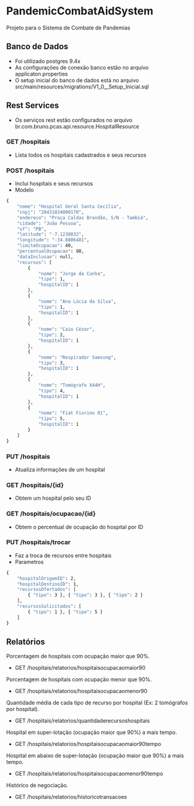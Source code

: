 # PandemicCombatAidSystem
Projeto para o Sistema de Combate de Pandemias

## Banco de Dados 

- Foi utilizado postgres 9.4x
- As configurações de conexão banco estão no arquivo applicaton.properties
- O setup inicial do banco de dados está no arquivo src/main/resources/migrations/V1_0__Setup_Inicial.sql

## Rest Services 

- Os serviços rest estão configurados no arquivo br.com.bruno.pcas.api.resource.HospitalResource


### GET /hospitais

- Lista todos os hospitais cadastrados e seus recursos

### POST /hospitais

- Inclui hospitais e seus recursos
- Modelo
```bash
{
    "nome": "Hospital Geral Santa Cecília",
    "cnpj": "28431834000170",
    "endereco": "Praça Caldas Brandão, S/N - Tambiá",
    "cidade": "João Pessoa",
    "uf": "PB",
    "latitude": "-7.1230832",
    "longitude": "-34.8806481",
    "limiteOcupacao": 40,
    "percentualOcupacao": 90,
    "dataInclusao": null,
    "recursos": [
        {
            "nome": "Jorge da Cunha",
            "tipo": 1,
            "hospitalID": 1
        },
        {
            "nome": "Ana Lúcia da Silva",
            "tipo": 1,
            "hospitalID": 1
        },
        {
            "nome": "Caio Cézar",
            "tipo": 2,
            "hospitalID": 1
        },
        {
            "nome": "Respirador Samsung",
            "tipo": 3,
            "hospitalID": 1
        },
        {
            "nome": "Tomógrafo X44H",
            "tipo": 4,
            "hospitalID": 1
        },
        {
            "nome": "Fiat Fiorino 01",
            "tipo": 5,
            "hospitalID": 1
        }
    ]
}
```

### PUT /hospitais

- Atualiza informações de um hospital

### GET /hospitais/{id}

- Obtem um hospital pelo seu ID

### GET /hospitais/ocupacao/{id}

- Obtem o percentual de ocupação do hospital por ID

### PUT /hospitais/trocar 

- Faz a troca de recursos entre hospitais
- Parametros 
```bash
{
	"hospitalOrigemID": 2,
	"hospitalDestinoID": 1, 
	"recursosOfertados": [
		{ "tipo": 3 }, { "tipo": 3 }, { "tipo": 2 }
	],
	"recursosSolicitados": [
		{ "tipo": 1 }, { "tipo": 5 }
	]
}
```

## Relatórios

Porcentagem de hospitais com ocupação maior que 90%.

- GET /hospitais/relatorios/hospitaisocupacaomaior90

Porcentagem de hospitais com ocupação menor que 90%.

- GET /hospitais/relatorios/hospitaisocupacaomenor90

Quantidade média de cada tipo de recurso por hospital (Ex: 2 tomógrafos por hospital).

- GET /hospitais/relatorios/quantidaderecursoshospitais

Hospital em super-lotação (ocupação maior que 90%) a mais tempo.

- GET /hospitais/relatorios/hospitaisocupacaomaior90tempo

Hospital em abaixo de super-lotação (ocupação maior que 90%) a mais tempo.

- GET /hospitais/relatorios/hospitaisocupacaomenor90tempo

Histórico de negociação.

- GET /hospitais/relatorios/historicotransacoes
